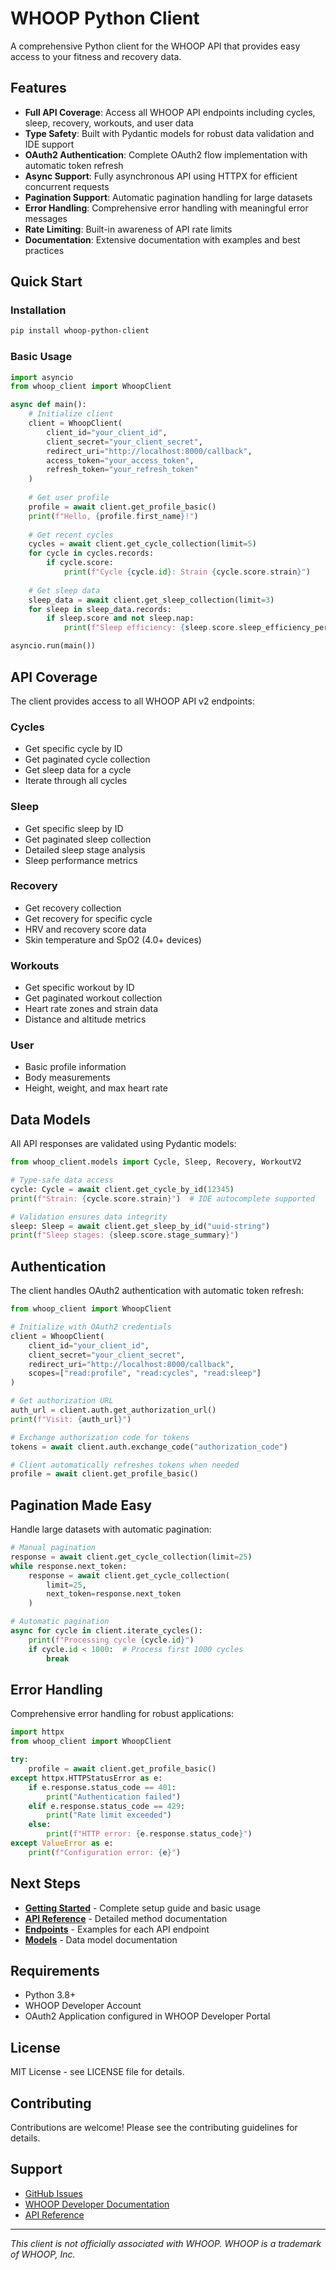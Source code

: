 # WHOOP Python Client

A comprehensive Python client for the WHOOP API that provides easy access to your fitness and recovery data.

## Features

- **Full API Coverage**: Access all WHOOP API endpoints including cycles, sleep, recovery, workouts, and user data
- **Type Safety**: Built with Pydantic models for robust data validation and IDE support
- **OAuth2 Authentication**: Complete OAuth2 flow implementation with automatic token refresh
- **Async Support**: Fully asynchronous API using HTTPX for efficient concurrent requests
- **Pagination Support**: Automatic pagination handling for large datasets
- **Error Handling**: Comprehensive error handling with meaningful error messages
- **Rate Limiting**: Built-in awareness of API rate limits
- **Documentation**: Extensive documentation with examples and best practices

## Quick Start

### Installation

```bash
pip install whoop-python-client
```

### Basic Usage

```python
import asyncio
from whoop_client import WhoopClient

async def main():
    # Initialize client
    client = WhoopClient(
        client_id="your_client_id",
        client_secret="your_client_secret",
        redirect_uri="http://localhost:8000/callback",
        access_token="your_access_token",
        refresh_token="your_refresh_token"
    )
    
    # Get user profile
    profile = await client.get_profile_basic()
    print(f"Hello, {profile.first_name}!")
    
    # Get recent cycles
    cycles = await client.get_cycle_collection(limit=5)
    for cycle in cycles.records:
        if cycle.score:
            print(f"Cycle {cycle.id}: Strain {cycle.score.strain}")
    
    # Get sleep data
    sleep_data = await client.get_sleep_collection(limit=3)
    for sleep in sleep_data.records:
        if sleep.score and not sleep.nap:
            print(f"Sleep efficiency: {sleep.score.sleep_efficiency_percentage}%")

asyncio.run(main())
```

## API Coverage

The client provides access to all WHOOP API v2 endpoints:

### Cycles
- Get specific cycle by ID
- Get paginated cycle collection
- Get sleep data for a cycle
- Iterate through all cycles

### Sleep
- Get specific sleep by ID
- Get paginated sleep collection
- Detailed sleep stage analysis
- Sleep performance metrics

### Recovery
- Get recovery collection
- Get recovery for specific cycle
- HRV and recovery score data
- Skin temperature and SpO2 (4.0+ devices)

### Workouts
- Get specific workout by ID
- Get paginated workout collection
- Heart rate zones and strain data
- Distance and altitude metrics

### User
- Basic profile information
- Body measurements
- Height, weight, and max heart rate

## Data Models

All API responses are validated using Pydantic models:

```python
from whoop_client.models import Cycle, Sleep, Recovery, WorkoutV2

# Type-safe data access
cycle: Cycle = await client.get_cycle_by_id(12345)
print(f"Strain: {cycle.score.strain}")  # IDE autocomplete supported

# Validation ensures data integrity
sleep: Sleep = await client.get_sleep_by_id("uuid-string")
print(f"Sleep stages: {sleep.score.stage_summary}")
```

## Authentication

The client handles OAuth2 authentication with automatic token refresh:

```python
from whoop_client import WhoopClient

# Initialize with OAuth2 credentials
client = WhoopClient(
    client_id="your_client_id",
    client_secret="your_client_secret",
    redirect_uri="http://localhost:8000/callback",
    scopes=["read:profile", "read:cycles", "read:sleep"]
)

# Get authorization URL
auth_url = client.auth.get_authorization_url()
print(f"Visit: {auth_url}")

# Exchange authorization code for tokens
tokens = await client.auth.exchange_code("authorization_code")

# Client automatically refreshes tokens when needed
profile = await client.get_profile_basic()
```

## Pagination Made Easy

Handle large datasets with automatic pagination:

```python
# Manual pagination
response = await client.get_cycle_collection(limit=25)
while response.next_token:
    response = await client.get_cycle_collection(
        limit=25, 
        next_token=response.next_token
    )

# Automatic pagination
async for cycle in client.iterate_cycles():
    print(f"Processing cycle {cycle.id}")
    if cycle.id < 1000:  # Process first 1000 cycles
        break
```

## Error Handling

Comprehensive error handling for robust applications:

```python
import httpx
from whoop_client import WhoopClient

try:
    profile = await client.get_profile_basic()
except httpx.HTTPStatusError as e:
    if e.response.status_code == 401:
        print("Authentication failed")
    elif e.response.status_code == 429:
        print("Rate limit exceeded")
    else:
        print(f"HTTP error: {e.response.status_code}")
except ValueError as e:
    print(f"Configuration error: {e}")
```

## Next Steps

- [**Getting Started**](getting-started.md) - Complete setup guide and basic usage
- [**API Reference**](reference/client.md) - Detailed method documentation
- [**Endpoints**](endpoints/cycle.md) - Examples for each API endpoint
- [**Models**](reference/models.md) - Data model documentation

## Requirements

- Python 3.8+
- WHOOP Developer Account
- OAuth2 Application configured in WHOOP Developer Portal

## License

MIT License - see LICENSE file for details.

## Contributing

Contributions are welcome! Please see the contributing guidelines for details.

## Support

- [GitHub Issues](https://github.com/jxtngx/whoop-python-client/issues)
- [WHOOP Developer Documentation](https://developer.whoop.com/docs/)
- [API Reference](https://developer.whoop.com/api/)

---

*This client is not officially associated with WHOOP. WHOOP is a trademark of WHOOP, Inc.*